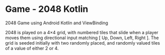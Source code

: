 # Game - 2048 Kotlin
2048 Game using Android Kotlin and ViewBinding

2048 is played on a 4×4 grid, with numbered tiles that slide when a player moves them using directional input matching [ Up, Down, Left, Right ]. 
The grid is seeded initially with two randomly placed, and randomly valued tiles of a value of either 2 or 4. 
